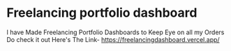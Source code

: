 # Freelancing portfolio dashboard
I have Made Freelancing Portfolio Dashboards to Keep Eye on all my Orders Do check it out
Here's The Link- https://freelancingdashboard.vercel.app/
